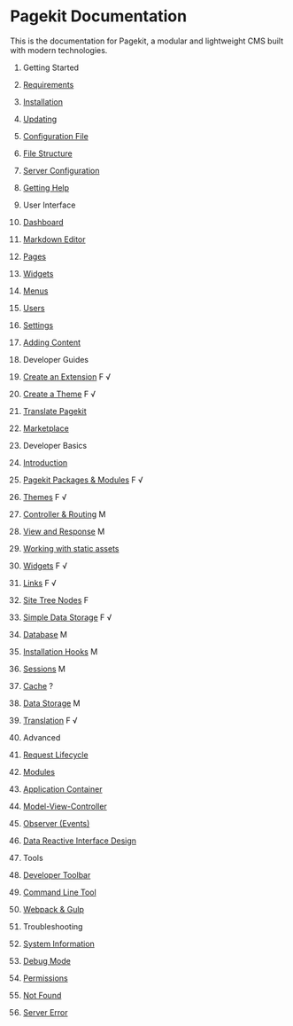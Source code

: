 Pagekit Documentation
=====================

This is the documentation for Pagekit, a modular and lightweight CMS built with modern technologies.

1. Getting Started
  1. [Requirements](getting-started/requirements.md)
  2. [Installation](getting-started/installation.md)
  3. [Updating](getting-started/updating.md)
  4. [Configuration File](getting-started/configuration-file.md)
  5. [File Structure](getting-started/file-structure.md)
  6. [Server Configuration](getting-started/server-configuration.md)
  7. [Getting Help](getting-started/getting-help.md)

2. User Interface
  1. [Dashboard](user-interface/dashboard.md)
  2. [Markdown Editor](user-interface/markdown-editor.md)
  3. [Pages](user-interface/pages.md)
  4. [Widgets](user-interface/widgets.md)
  5. [Menus](user-interface/menus.md)
  6. [Users](user-interface/users.md)
  7. [Settings](user-interface/settings.md)
  8. [Adding Content](user-interface/adding-content.md)

3. Developer Guides
  1. [Create an Extension](guides/extension.md) F √
  2. [Create a Theme](guides/theme.md) F √
  3. [Translate Pagekit](guides/translation.md)
  4. [Marketplace](basics/marketplace.md)

4. Developer Basics
 1. [Introduction](basics/developer-introduction.md)
 2. [Pagekit Packages &amp; Modules](basics/packages.md) F √
 5. [Themes](basics/themes.md) F √
 3. [Controller &amp; Routing](basics/controller.md) M
 4. [View and Response](basics/view-response.md) M
 5. [Working with static assets](basics/assets.md)
 7. [Widgets](basics/widgets.md) F √
 8. [Links](basics/links.md) F √
 9. [Site Tree Nodes](basics/nodes.md) F
 11. [Simple Data Storage](basics/module-config.md) F √
 12. [Database](basics/database.md) M
 13. [Installation Hooks](basics/installation-hooks.md) M
 14. [Sessions]() M
 15. [Cache]() ?
 16. [Data Storage]() M
 17. [Translation](basics/translation.md) F √

5. Advanced
  1. [Request Lifecycle]()
  2. [Modules]()
  3. [Application Container]()
  4. [Model-View-Controller]()
  5. [Observer (Events)](developer/architecture-events.md)
  6. [Data Reactive Interface Design](developer/data-reactive-ui.md)

6. Tools
  1. [Developer Toolbar](tools/developer-toolbar.md)
  2. [Command Line Tool](tools/command-line-tool.md)
  3. [Webpack &amp; Gulp](tools/webpack-gulp.md)

7. Troubleshooting
  1. [System Information](troubleshooting/system-information.md)
  2. [Debug Mode](troubleshooting/debug.md)
  2. [Permissions](troubleshooting/permissions.md)
  2. [Not Found](troubleshooting/not-found.md)
  2. [Server Error](troubleshooting/server-error.md)
